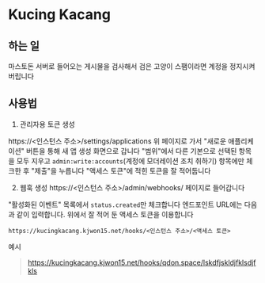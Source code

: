 # Kucing Kacang

## 하는 일

마스토돈 서버로 들어오는 게시물을 검사해서 검은 고양이 스팸이라면 계정을 정지시켜버립니다


## 사용법

1. 관리자용 토큰 생성

https://<인스턴스 주소>/settings/applications
위 페이지로 가서 "새로운 애플리케이션" 버튼을 통해 새 앱 생성 화면으로 갑니다
"범위"에서 다른 기본으로 선택된 항목을 모두 지우고 `admin:write:accounts`(계정에 모더레이션 조치 취하기) 항목에만 체크한 후 "제출"을 누릅니다
"액세스 토큰"에 적힌 토큰을 잘 적어둡니다

2. 웹훅 생성
https://<인스턴스 주소>/admin/webhooks/ 페이지로 들어갑니다

"활성화된 이벤트" 목록에서 `status.created`만 체크합니다
엔드포인트 URL에는 다음과 같이 입력합니다. 위에서 잘 적어 둔 액세스 토큰을 이용합니다

`https://kucingkacang.kjwon15.net/hooks/<인스턴스 주소>/<액세스 토큰>`

예시

> https://kucingkacang.kjwon15.net/hooks/qdon.space/lskdfjskldjfklsdjfkls
